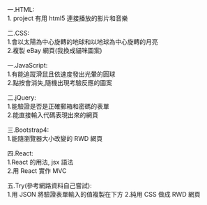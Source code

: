 一.HTML:               
              1. project 有用 html5 連接播放的影片和音樂        
                  
二.CSS:                    
              1.會以太陽為中心旋轉的地球和以地球為中心旋轉的月亮        
              2.複製 eBay 網頁(我換成貓咪圖案)         
                        
一.JavaScript:             
              1.有能追蹤滑鼠且依速度發出光暈的圓球         
              2.點按會消失,隨機出現考驗反應的圖案         
                          
二.jQuery:               
              1.能驗證是否是正確郵箱和密碼的表單      
              2.能直接輸入代碼表現出來的網頁      
                          
三.Bootstrap4:       
              1.能隨瀏覽器大小改變的 RWD 網頁     
                  
四.React:          
              1.React 的用法, jsx 語法               
              2.用 React 實作 MVC            
                
五.Try(參考網路資料自己嘗試):        
              1.用 JSON 將驗證表單輸入的值複製在下方
              2.純用 CSS 做成 RWD 網頁
